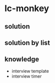 # lc-monkey

## solution

## solution by list

## knowledge 
- interview template
- interview timer

